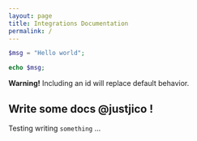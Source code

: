 ```yaml
---
layout: page
title: Integrations Documentation
permalink: /
---
```


```php
$msg = "Hello world";

echo $msg;
```
<div class="alert alert-danger"><b>Warning!</b> Including an id will replace default behavior. </div>

## Write some docs @justjico !


Testing writing `something` ...
